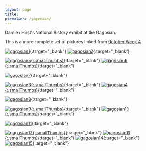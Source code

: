 ```yaml
---
layout: page
title: 
permalink: /gagosian/
---
```


Damien Hirst's National History exhibit at the Gagosian.

This is a more complete set of pictures linked from [October Week 4](/oct-week-4)

[![gagosian1][gagosian1_image_resized]][gagosian1_image]{:target="_blank"}
[![gagosian2][gagosian2_image_resized]][gagosian2_image]{:target="_blank"}

[![gagosian5][gagosian5_image_resized]{:.smallThumbs}][gagosian5_image]{:target="_blank"}
[![gagosian6][gagosian6_image_resized]{:.smallThumbs}][gagosian6_image]{:target="_blank"}

[![gagosian7][gagosian7_image_resized]][gagosian7_image]{:target="_blank"}

[![gagosian3][gagosian3_image_resized]{:.smallThumbs}][gagosian3_image]{:target="_blank"}
[![gagosian4][gagosian4_image_resized]{:.smallThumbs}][gagosian4_image]{:target="_blank"}

[![gagosian8][gagosian8_image_resized]][gagosian8_image]{:target="_blank"}

[![gagosian9][gagosian9_image_resized]{:.smallThumbs}][gagosian9_image]{:target="_blank"}
[![gagosian10][gagosian10_image_resized]{:.smallThumbs}][gagosian10_image]{:target="_blank"}

[![gagosian11][gagosian11_image_resized]][gagosian11_image]{:target="_blank"}

[![gagosian12][gagosian12_image_resized]{:.smallThumbs}][gagosian12_image]{:target="_blank"}
[![gagosian13][gagosian13_image_resized]{:.smallThumbs}][gagosian13_image]{:target="_blank"}
[![gagosian14][gagosian14_image_resized]][gagosian14_image]{:target="_blank"}
[![gagosian15][gagosian15_image_resized]][gagosian15_image]{:target="_blank"}










[gagosian1_image_resized]: https://filedn.com/laDhrvFbMCaQeUUeqc8SpMB/2022-10-24/output/resize_20221026_162438_gagosian1.jpg
[gagosian1_image]: https://filedn.com/laDhrvFbMCaQeUUeqc8SpMB/2022-10-24/20221026_162438_gagosian1.jpg

[gagosian2_image_resized]: https://filedn.com/laDhrvFbMCaQeUUeqc8SpMB/2022-10-24/output/resize_20221026_162553_gagosian2.jpg
[gagosian2_image]: https://filedn.com/laDhrvFbMCaQeUUeqc8SpMB/2022-10-24/20221026_162553_gagosian2.jpg

[gagosian3_image_resized]: https://filedn.com/laDhrvFbMCaQeUUeqc8SpMB/2022-10-24/output/resize_20221026_162806_gagosian3.jpg
[gagosian3_image]: https://filedn.com/laDhrvFbMCaQeUUeqc8SpMB/2022-10-24/20221026_162806_gagosian3.jpg

[gagosian4_image_resized]: https://filedn.com/laDhrvFbMCaQeUUeqc8SpMB/2022-10-24/output/resize_20221026_162818_gagosian4.jpg
[gagosian4_image]: https://filedn.com/laDhrvFbMCaQeUUeqc8SpMB/2022-10-24/20221026_162818_gagosian4.jpg

[gagosian5_image_resized]: https://filedn.com/laDhrvFbMCaQeUUeqc8SpMB/2022-10-24/output/resize_20221026_162907_gagosian5.jpg
[gagosian5_image]: https://filedn.com/laDhrvFbMCaQeUUeqc8SpMB/2022-10-24/20221026_162907_gagosian5.jpg

[gagosian6_image_resized]: https://filedn.com/laDhrvFbMCaQeUUeqc8SpMB/2022-10-24/output/resize_20221026_162919_gagosian6.jpg
[gagosian6_image]: https://filedn.com/laDhrvFbMCaQeUUeqc8SpMB/2022-10-24/20221026_162919_gagosian6.jpg

[gagosian7_image_resized]: https://filedn.com/laDhrvFbMCaQeUUeqc8SpMB/2022-10-24/output/resize_20221026_162945_gagosian7.jpg
[gagosian7_image]: https://filedn.com/laDhrvFbMCaQeUUeqc8SpMB/2022-10-24/20221026_162945_gagosian7.jpg

[gagosian8_image_resized]: https://filedn.com/laDhrvFbMCaQeUUeqc8SpMB/2022-10-24/output/resize_20221026_163040_gagosian8.jpg
[gagosian8_image]: https://filedn.com/laDhrvFbMCaQeUUeqc8SpMB/2022-10-24/20221026_163040_gagosian8.jpg

[gagosian9_image_resized]: https://filedn.com/laDhrvFbMCaQeUUeqc8SpMB/2022-10-24/output/resize_20221026_163315_gagosian9.jpg
[gagosian9_image]: https://filedn.com/laDhrvFbMCaQeUUeqc8SpMB/2022-10-24/20221026_163315_gagosian9.jpg

[gagosian10_image_resized]: https://filedn.com/laDhrvFbMCaQeUUeqc8SpMB/2022-10-24/output/resize_20221026_163325_gagosian10.jpg
[gagosian10_image]: https://filedn.com/laDhrvFbMCaQeUUeqc8SpMB/2022-10-24/20221026_163325_gagosian10.jpg

[gagosian11_image_resized]: https://filedn.com/laDhrvFbMCaQeUUeqc8SpMB/2022-10-24/output/resize_20221026_163404_gagosian11.jpg
[gagosian11_image]: https://filedn.com/laDhrvFbMCaQeUUeqc8SpMB/2022-10-24/20221026_163404_gagosian11.jpg

[gagosian12_image_resized]: https://filedn.com/laDhrvFbMCaQeUUeqc8SpMB/2022-10-24/output/resize_20221026_163437_gagosian12.jpg
[gagosian12_image]: https://filedn.com/laDhrvFbMCaQeUUeqc8SpMB/2022-10-24/20221026_163437_gagosian12.jpg

[gagosian13_image_resized]: https://filedn.com/laDhrvFbMCaQeUUeqc8SpMB/2022-10-24/output/resize_20221026_163505_gagosian13.jpg
[gagosian13_image]: https://filedn.com/laDhrvFbMCaQeUUeqc8SpMB/2022-10-24/20221026_163505_gagosian13.jpg

[gagosian14_image_resized]: https://filedn.com/laDhrvFbMCaQeUUeqc8SpMB/2022-10-24/output/resize_20221026_163534_gagosian14.jpg
[gagosian14_image]: https://filedn.com/laDhrvFbMCaQeUUeqc8SpMB/2022-10-24/20221026_163534_gagosian14.jpg

[gagosian15_image_resized]: https://filedn.com/laDhrvFbMCaQeUUeqc8SpMB/2022-10-24/output/resize_20221026_163921_gagosian15.jpg
[gagosian15_image]: https://filedn.com/laDhrvFbMCaQeUUeqc8SpMB/2022-10-24/20221026_163921_gagosian15.jpg

